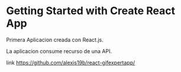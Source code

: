 # Getting Started with Create React App

Primera Aplicacion creada con React.js.

La aplicacion consume recurso de una API.

link https://github.com/alexis19b/react-gifexpertapp/
